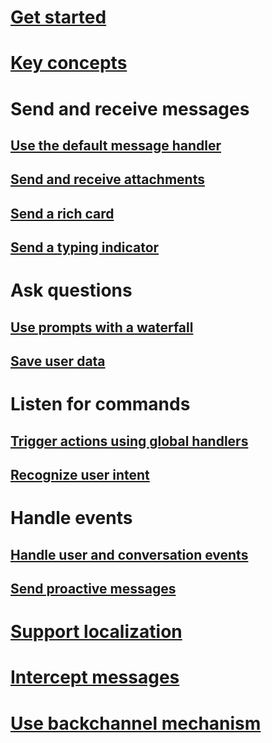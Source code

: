 # [Get started](~/nodejs/index.md)
# [Key concepts](~/nodejs/concepts.md)
# Send and receive messages
## [Use the default message handler](~/nodejs/use-default-message-handler.md) 
## [Send and receive attachments](~/nodejs/send-receive-attachments.md) 
## [Send a rich card](~/nodejs/send-card-buttons.md)
## [Send a typing indicator](~/nodejs/send-typing-indicator.md)
# Ask questions
## [Use prompts with a waterfall](~/nodejs/prompts.md)
## [Save user data](~/nodejs/save-user-data.md)
# Listen for commands
## [Trigger actions using global handlers](~/nodejs/global-handlers.md)
## [Recognize user intent](~/nodejs/recognize-intent.md)
# Handle events
## [Handle user and conversation events](~/nodejs/handle-conversation-events.md)
## [Send proactive messages](~/nodejs/proactive-messages.md)
# [Support localization](~/nodejs/localization.md)
# [Intercept messages](~/nodejs/middleware.md)
# [Use backchannel mechanism](~/nodejs/backchannel.md)
